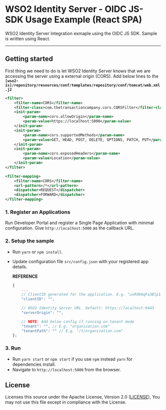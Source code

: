 # WSO2 Identity Server - OIDC JS-SDK Usage Example (React SPA)

WSO2 Identity Server Integration exmaple using the OIDC JS SDK. Sample is written using React.

---

## Getting started

First thing we need to do is let WSO2 Identity Server knows that we are accessing the server using a external origin (CORS). 
Add below lines to the **`[wso2-is]/repository/resources/conf/templates/repository/conf/tomcat/web.xml.j2`**

```xml
<filter>
    <filter-name>CORS</filter-name>
    <filter-class>com.thetransactioncompany.cors.CORSFilter</filter-class>
    <init-param>
        <param-name>cors.allowOrigin</param-name>
        <param-value>https://localhost:5000</param-value>
    </init-param>
    <init-param>
        <param-name>cors.supportedMethods</param-name>
        <param-value>GET, HEAD, POST, DELETE, OPTIONS, PATCH, PUT</param-value>
    </init-param>
    <init-param>
        <param-name>cors.exposedHeaders</param-name>
        <param-value>Location</param-value>
    </init-param>
</filter>

<filter-mapping>
    <filter-name>CORS</filter-name>
    <url-pattern>/*</url-pattern>
    <dispatcher>REQUEST</dispatcher>
    <dispatcher>FORWARD</dispatcher>
</filter-mapping>
```

### 1. Register an Applications

Run Developer Portal and register a Single Page Application with minimal configuration. 
Give `http://localhost:5000` as the callback URL.

### 2. Setup the sample

* Run `yarn` or `npm install`.
* Update configuration file `src/config.json` with your registered app details.

    __REFERENCE__

    ```javascript
    {
        ...
        // ClientID generated for the application. E.g. "uxRd9AqFa3Blp1ASvKYaUizU7pca"
        "clientID": "",

        // WSO2 Identity Server URL. Default: https://localhost:9443
        "serverOrigin": "",

        // NOTE: Add below config if running on tenant mode
        "tenant": "", // E.g. "organization.com"
        "tenantPath": "" // E.g. "/t/organization.com"
    };
    ```

### 3. Run

* Run `yarn start` or `npm start` if you use `npm` instead `yarn` for dependencies install.
* Navigate to `http://localhost:5000` from the browser.

## License

Licenses this source under the Apache License, Version 2.0 ([LICENSE](LICENSE)), You may not use this file except in compliance with the License.

